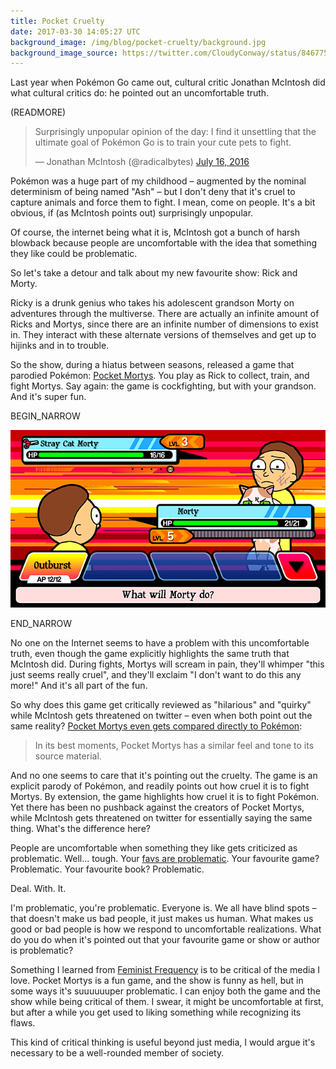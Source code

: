 ```yaml
---
title: Pocket Cruelty
date: 2017-03-30 14:05:27 UTC
background_image: /img/blog/pocket-cruelty/background.jpg
background_image_source: https://twitter.com/CloudyConway/status/846775591613468673
---
```


Last year when Pokémon Go came out, cultural critic Jonathan McIntosh did what cultural critics do: he pointed out an uncomfortable truth.

(READMORE)

<blockquote class="twitter-tweet" data-conversation="none" data-lang="en"><p lang="en" dir="ltr">Surprisingly unpopular opinion of the day: I find it unsettling that the ultimate goal of Pokémon Go is to train your cute pets to fight.</p>&mdash; Jonathan McIntosh (@radicalbytes) <a href="https://twitter.com/radicalbytes/status/754147540149219329">July 16, 2016</a></blockquote> <script async src="//platform.twitter.com/widgets.js" charset="utf-8"></script>

Pokémon was a huge part of my childhood – augmented by the nominal determinism of being named "Ash" – but I don't deny that it's cruel to capture animals and force them to fight. I mean, come on people. It's a bit obvious, if (as McIntosh points out) surprisingly unpopular.

Of course, the internet being what it is, McIntosh got a bunch of harsh blowback because people are uncomfortable with the idea that something they like could be problematic. 

So let's take a detour and talk about my new favourite show: Rick and Morty.

Ricky is a drunk genius who takes his adolescent grandson Morty on adventures through the multiverse. There are actually an infinite amount of Ricks and Mortys, since there are an infinite number of dimensions to exist in. They interact with these alternate versions of themselves and get up to hijinks and in to trouble.

So the show, during a hiatus between seasons, released a game that parodied Pokémon: [Pocket Mortys](https://itunes.apple.com/us/app/rick-and-morty-pocket-mortys/id992640880?mt=8). You play as Rick to collect, train, and fight Mortys. Say again: the game is cockfighting, but with your grandson. And it's super fun.

BEGIN_NARROW

![Pocket Morty's Screenshot](/img/blog/pocket-cruelty/pm.png)

END_NARROW

No one on the Internet seems to have a problem with this uncomfortable truth, even though the game explicitly highlights the same truth that McIntosh did. During fights, Mortys will scream in pain, they'll whimper "this just seems really cruel", and they'll exclaim "I don't want to do this any more!" And it's all part of the fun.

So why does this game get critically reviewed as "hilarious" and "quirky" while McIntosh gets threatened on twitter – even when both point out the same reality? [Pocket Mortys even gets compared directly to Pokémon](http://www.ign.com/articles/2016/01/12/rick-and-morty-pocket-mortys-review):

> In its best moments, Pocket Mortys has a similar feel and tone to its source material.

And no one seems to care that it's pointing out the cruelty. The game is an explicit parody of Pokémon, and readily points out how cruel it is to fight Mortys. By extension, the game highlights how cruel it is to fight Pokémon. Yet there has been no pushback against the creators of Pocket Mortys, while McIntosh gets threatened on twitter for essentially saying the same thing. What's the difference here?

People are uncomfortable when something they like gets criticized as problematic. Well... tough. Your [favs are problematic](https://medium.com/matter/admit-it-your-fave-is-problematic-2dfa692f557b). Your favourite game? Problematic. Your favourite book? Problematic. 

Deal. With. It. 

I'm problematic, you're problematic. Everyone is. We all have blind spots – that doesn't make us bad people, it just makes us human. What makes us good or bad people is how we respond to uncomfortable realizations. What do you do when it's pointed out that your favourite game or show or author is problematic?

Something I learned from [Feminist Frequency](https://feministfrequency.com) is to be critical of the media I love. Pocket Mortys is a fun game, and the show is funny as hell, but in some ways it's suuuuuuper problematic. I can enjoy both the game and the show while being critical of them. I swear, it might be uncomfortable at first, but after a while you get used to liking something while recognizing its flaws. 

This kind of critical thinking is useful beyond just media, I would argue it's necessary to be a well-rounded member of society.
